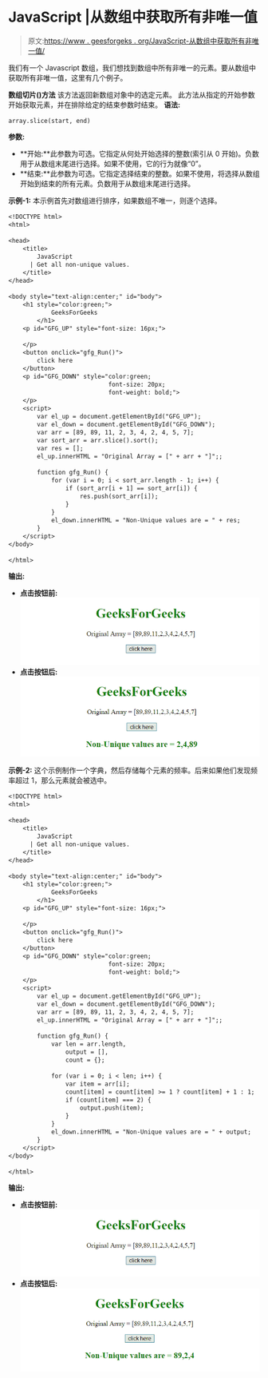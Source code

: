 # JavaScript |从数组中获取所有非唯一值

> 原文:[https://www . geesforgeks . org/JavaScript-从数组中获取所有非唯一值/](https://www.geeksforgeeks.org/javascript-get-all-non-unique-values-from-an-array/)

我们有一个 Javascript 数组，我们想找到数组中所有非唯一的元素。要从数组中获取所有非唯一值，这里有几个例子。

**数组切片()方法**
该方法返回新数组对象中的选定元素。
此方法从指定的开始参数开始获取元素，并在排除给定的结束参数时结束。
**语法:**

```
array.slice(start, end)

```

**参数:**

*   **开始:**此参数为可选。它指定从何处开始选择的整数(索引从 0 开始)。负数用于从数组末尾进行选择。如果不使用，它的行为就像“0”。
*   **结束:**此参数为可选。它指定选择结束的整数。如果不使用，将选择从数组开始到结束的所有元素。负数用于从数组末尾进行选择。

**示例-1:** 本示例首先对数组进行排序，如果数组不唯一，则逐个选择。

```
<!DOCTYPE html>
<html>

<head>
    <title>
        JavaScript 
      | Get all non-unique values.
    </title>
</head>

<body style="text-align:center;" id="body">
    <h1 style="color:green;">  
            GeeksForGeeks  
        </h1>
    <p id="GFG_UP" style="font-size: 16px;">

    </p>
    <button onclick="gfg_Run()">
        click here
    </button>
    <p id="GFG_DOWN" style="color:green; 
                            font-size: 20px; 
                            font-weight: bold;">
    </p>
    <script>
        var el_up = document.getElementById("GFG_UP");
        var el_down = document.getElementById("GFG_DOWN");
        var arr = [89, 89, 11, 2, 3, 4, 2, 4, 5, 7];
        var sort_arr = arr.slice().sort();
        var res = [];
        el_up.innerHTML = "Original Array = [" + arr + "]";;

        function gfg_Run() {
            for (var i = 0; i < sort_arr.length - 1; i++) {
                if (sort_arr[i + 1] == sort_arr[i]) {
                    res.push(sort_arr[i]);
                }
            }
            el_down.innerHTML = "Non-Unique values are = " + res;
        }
    </script>
</body>

</html>
```

**输出:**

*   **点击按钮前:**
    ![](img/2349b8820fd474356b87998fc269e4eb.png)
*   **点击按钮后:**
    ![](img/f65665aacfbbae9b1395e38ac315fbaf.png)

**示例-2:** 这个示例制作一个字典，然后存储每个元素的频率。后来如果他们发现频率超过 1，那么元素就会被选中。

```
<!DOCTYPE html>
<html>

<head>
    <title>
        JavaScript
      | Get all non-unique values.
    </title>
</head>

<body style="text-align:center;" id="body">
    <h1 style="color:green;">  
            GeeksForGeeks  
        </h1>
    <p id="GFG_UP" style="font-size: 16px;">

    </p>
    <button onclick="gfg_Run()">
        click here
    </button>
    <p id="GFG_DOWN" style="color:green; 
                            font-size: 20px; 
                            font-weight: bold;">
    </p>
    <script>
        var el_up = document.getElementById("GFG_UP");
        var el_down = document.getElementById("GFG_DOWN");
        var arr = [89, 89, 11, 2, 3, 4, 2, 4, 5, 7];
        el_up.innerHTML = "Original Array = [" + arr + "]";;

        function gfg_Run() {
            var len = arr.length,
                output = [],
                count = {};

            for (var i = 0; i < len; i++) {
                var item = arr[i];
                count[item] = count[item] >= 1 ? count[item] + 1 : 1;
                if (count[item] === 2) {
                    output.push(item);
                }
            }
            el_down.innerHTML = "Non-Unique values are = " + output;
        }
    </script>
</body>

</html>
```

**输出:**

*   **点击按钮前:**
    ![](img/2349b8820fd474356b87998fc269e4eb.png)
*   **点击按钮后:**
    ![](img/437eefe992c7a8f5511881681757a2eb.png)